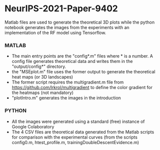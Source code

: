 # NeurIPS-2021-Paper-9402


Matlab files are used to generate the theoretical 3D plots while the python notebook generates the images from the experiments with an implementation of the RF model using Tensorflow.


### MATLAB ###


* The main entry points are the "config*.m" files where * is a number. A config file generates theoretical data and writes them in the "output/config*" directory. 
* the "MSEplot.m" file uses the former output to generate the theoretical heat maps (or 3D landscapes)
* The former script requires the multigradient.m file from https://github.com/lrkrol/multigradient to define the color gradient for the heatmaps (not mandatory)
* "plotIntro.m" generates the images in the introduction


### PYTHON ###

* All the images were generated using a standard (free) instance of Google Colaboratory
* The 4 CSV files are theoretical data generated from the Matlab scripts for comparison with the experimental curves (from the scripts config0.m, htest_profile.m, trainingDoubleDescentEvidence.m)


